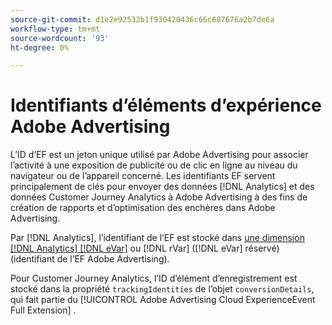 ```yaml
---
source-git-commit: d1e2e92532b1f930420436c66c687676a2b7de6a
workflow-type: tm+mt
source-wordcount: '93'
ht-degree: 0%

---
```

# Identifiants d’éléments d’expérience Adobe Advertising

L’ID d’EF est un jeton unique utilisé par Adobe Advertising pour associer l’activité à une exposition de publicité ou de clic en ligne au niveau du navigateur ou de l’appareil concerné. Les identifiants EF servent principalement de clés pour envoyer des données [!DNL Analytics] et des données Customer Journey Analytics à Adobe Advertising à des fins de création de rapports et d’optimisation des enchères dans Adobe Advertising.

Par [!DNL Analytics], l’identifiant de l’EF est stocké dans [une dimension  [!DNL Analytics] [!DNL eVar]](https://experienceleague.adobe.com/docs/analytics/components/dimensions/evar.html) ou [!DNL rVar] ([!DNL eVar] réservé) (identifiant de l’EF Adobe Advertising).

Pour Customer Journey Analytics, l’ID d’élément d’enregistrement est stocké dans la propriété `trackingIdentities` de l’objet `conversionDetails`, qui fait partie du [!UICONTROL Adobe Advertising Cloud ExperienceEvent Full Extension] .
